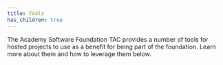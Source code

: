 ```yaml
---
title: Tools
has_children: true
---
```


The Academy Software Foundation TAC provides a number of tools for hosted projects to use as a benefit for being part of the foundation. Learn more about them and how to leverage them below.

